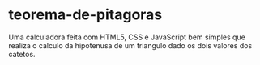 # teorema-de-pitagoras
Uma calculadora feita com HTML5, CSS e JavaScript bem simples que realiza o calculo da hipotenusa de um
triangulo dado os dois valores dos catetos.
